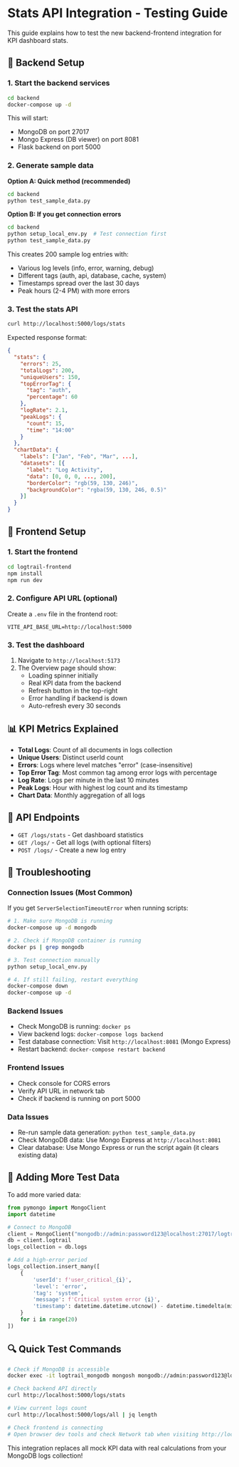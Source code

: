 # Stats API Integration - Testing Guide

This guide explains how to test the new backend-frontend integration for KPI dashboard stats.

## 🚀 Backend Setup

### 1. Start the backend services

```bash
cd backend
docker-compose up -d
```

This will start:
- MongoDB on port 27017
- Mongo Express (DB viewer) on port 8081
- Flask backend on port 5000

### 2. Generate sample data

**Option A: Quick method (recommended)**
```bash
cd backend
python test_sample_data.py
```

**Option B: If you get connection errors**
```bash
cd backend
python setup_local_env.py  # Test connection first
python test_sample_data.py
```

This creates 200 sample log entries with:
- Various log levels (info, error, warning, debug)
- Different tags (auth, api, database, cache, system)
- Timestamps spread over the last 30 days
- Peak hours (2-4 PM) with more errors

### 3. Test the stats API

```bash
curl http://localhost:5000/logs/stats
```

Expected response format:
```json
{
  "stats": {
    "errors": 25,
    "totalLogs": 200,
    "uniqueUsers": 150,
    "topErrorTag": {
      "tag": "auth",
      "percentage": 60
    },
    "logRate": 2.1,
    "peakLogs": {
      "count": 15,
      "time": "14:00"
    }
  },
  "chartData": {
    "labels": ["Jan", "Feb", "Mar", ...],
    "datasets": [{
      "label": "Log Activity",
      "data": [0, 0, 0, ..., 200],
      "borderColor": "rgb(59, 130, 246)",
      "backgroundColor": "rgba(59, 130, 246, 0.5)"
    }]
  }
}
```

## 🎯 Frontend Setup

### 1. Start the frontend

```bash
cd logtrail-frontend
npm install
npm run dev
```

### 2. Configure API URL (optional)

Create a `.env` file in the frontend root:
```
VITE_API_BASE_URL=http://localhost:5000
```

### 3. Test the dashboard

1. Navigate to `http://localhost:5173`
2. The Overview page should show:
   - Loading spinner initially
   - Real KPI data from the backend
   - Refresh button in the top-right
   - Error handling if backend is down
   - Auto-refresh every 30 seconds

## 📊 KPI Metrics Explained

- **Total Logs**: Count of all documents in logs collection
- **Unique Users**: Distinct userId count
- **Errors**: Logs where level matches "error" (case-insensitive)
- **Top Error Tag**: Most common tag among error logs with percentage
- **Log Rate**: Logs per minute in the last 10 minutes
- **Peak Logs**: Hour with highest log count and its timestamp
- **Chart Data**: Monthly aggregation of all logs

## 🔧 API Endpoints

- `GET /logs/stats` - Get dashboard statistics
- `GET /logs/` - Get all logs (with optional filters)
- `POST /logs/` - Create a new log entry

## 🐛 Troubleshooting

### Connection Issues (Most Common)

If you get `ServerSelectionTimeoutError` when running scripts:

```bash
# 1. Make sure MongoDB is running
docker-compose up -d mongodb

# 2. Check if MongoDB container is running
docker ps | grep mongodb

# 3. Test connection manually
python setup_local_env.py

# 4. If still failing, restart everything
docker-compose down
docker-compose up -d
```

### Backend Issues
- Check MongoDB is running: `docker ps`
- View backend logs: `docker-compose logs backend`
- Test database connection: Visit `http://localhost:8081` (Mongo Express)
- Restart backend: `docker-compose restart backend`

### Frontend Issues
- Check console for CORS errors
- Verify API URL in network tab
- Check if backend is running on port 5000

### Data Issues
- Re-run sample data generation: `python test_sample_data.py`
- Check MongoDB data: Use Mongo Express at `http://localhost:8081`
- Clear database: Use Mongo Express or run the script again (it clears existing data)

## 🔄 Adding More Test Data

To add more varied data:

```python
from pymongo import MongoClient
import datetime

# Connect to MongoDB
client = MongoClient("mongodb://admin:password123@localhost:27017/logtrail?authSource=admin")
db = client.logtrail
logs_collection = db.logs

# Add a high-error period
logs_collection.insert_many([
    {
        'userId': f'user_critical_{i}',
        'level': 'error',
        'tag': 'system',
        'message': f'Critical system error {i}',
        'timestamp': datetime.datetime.utcnow() - datetime.timedelta(minutes=i)
    }
    for i in range(20)
])
```

## 🔍 Quick Test Commands

```bash
# Check if MongoDB is accessible
docker exec -it logtrail_mongodb mongosh mongodb://admin:password123@localhost:27017/logtrail?authSource=admin

# Check backend API directly
curl http://localhost:5000/logs/stats

# View current logs count
curl http://localhost:5000/logs/all | jq length

# Check frontend is connecting
# Open browser dev tools and check Network tab when visiting http://localhost:5173
```

This integration replaces all mock KPI data with real calculations from your MongoDB logs collection! 